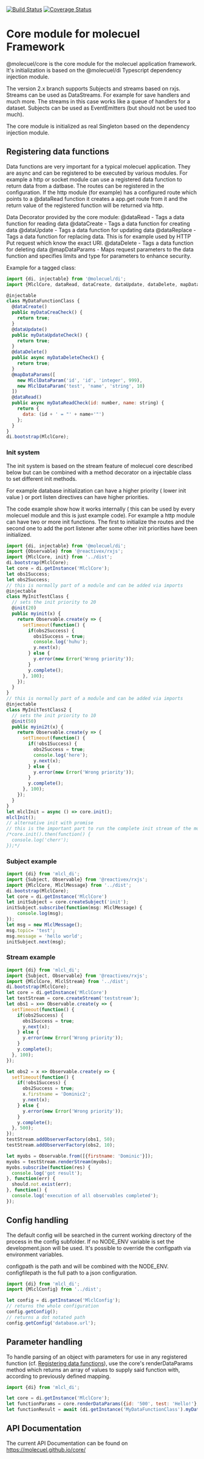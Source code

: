 [![Build Status](https://travis-ci.org/molecuel/core.svg?branch=master)](https://travis-ci.org/molecuel/core)
[![Coverage Status](https://coveralls.io/repos/github/molecuel/core/badge.svg?branch=master)](https://coveralls.io/github/molecuel/core?branch=master)

# Core module for molecuel Framework

@molecuel/core is the core module for the molecuel application framework. It's initialization is based on the @molecuel/di Typescript dependency injection module.

The version 2.x branch supports Subjects and streams based on rxjs. 
Streams can be used as DataStreams. For example for save handlers and much more. The streams in this case works like a queue of handlers for a dataset.
Subjects can be used as EventEmitters (but should not be used too much).

The core module is initialized as real Singleton based on the dependency injection module.


## Registering data functions<a name="regdatafunc"></a>

Data functions are very important for a typical molecuel application. They are async and can be registered to be executed by various modules. For example a http or socket module can use a registered data function to return data from a datbase.
The routes can be registered in the configuration.
If the http module (for example) has a configured route which points to a @dataRead function it creates a app.get route from it and the return value of the registered function will be returned via http.

Data Decorator provided by the core module:
@dataRead - Tags a data function for reading data
@dataCreate - Tags a data function for creating data
@dataUpdate - Tags a data function for updating data
@dataReplace - Tags a data function for replacing data. This is for example used by HTTP Put request which know the exact URI.
@dataDelete - Tags a data function for deleting data
@mapDataParams - Maps request parameters to the data function and specifies limits and type for parameters to enhance security.

Example for a tagged class: 

```js
import {di, injectable} from '@molecuel/di';
import {MlclCore, dataRead, dataCreate, dataUpdate, dataDelete, mapDataParams} from '../dist';

@injectable
class MyDataFunctionClass {
  @dataCreate()
  public myDataCreaCheck() {
    return true;
  }
  @dataUpdate()
  public myDataUpdateCheck() {
    return true;
  }
  @dataDelete()
  public async myDataDeleteCheck() {
    return true;
  }
  @mapDataParams([
    new MlclDataParam('id', 'id', 'integer', 999),
    new MlclDataParam('test', 'name', 'string', 10)
  ])
  @dataRead()
  public async myDataReadCheck(id: number, name: string) {
    return {
      data: (id + ' = "' + name+'"')
    };
  }
}
di.bootstrap(MlclCore);
```

### Init system

The init system is based on the stream feature of molecuel core described below but can be combined with a method decorator on a injectable class to set different init methods.

For example database initialization can have a higher priority ( lower init value ) or port listen directives can have higher priorities.

The code example show how it works internally ( this can be used by every molecuel module and this is just example code). For example a http module can have two or more init functions. The first to initialize the routes and the second one to add the port listener after some other init priorities have been initialized.

```js
import {di, injectable} from '@molecuel/di';
import {Observable} from '@reactivex/rxjs';
import {MlclCore, init} from '../dist';
di.bootstrap(MlclCore);
let core = di.getInstance('MlclCore');
let obs1Success;
let obs2Success;
// this is normally part of a module and can be added via imports
@injectable
class MyInitTestClass {
  // sets the init priority to 20
  @init(20)
  public myinit(x) {
    return Observable.create(y => {
      setTimeout(function() {
        if(obs2Success) {
          obs1Success = true;
          console.log('huhu');
          y.next(x);
        } else {
          y.error(new Error('Wrong priority'));
        }
        y.complete();
      }, 100);
    });
  }
}
// this is normally part of a module and can be added via imports
@injectable
class MyInitTestClass2 {
  // sets the init priority to 10
  @init(50)
  public myini2t(x) {
    return Observable.create(y => {
      setTimeout(function() {
        if(!obs1Success) {
          obs2Success = true;
          console.log('here');
          y.next(x);
        } else {
          y.error(new Error('Wrong priority'));
        }
        y.complete();
      }, 100);
    });
  }
}
let mlclInit = async () => core.init();
mlclInit();
// alternative init with promise
// this is the important part to run the complete init stream of the molecuel framework
/*core.init().then(function() {
  console.log('cherr');
});*/
```


### Subject example

```js
import {di} from 'mlcl_di';
import {Subject, Observable} from '@reactivex/rxjs';
import {MlclCore, MlclMessage} from '../dist';
di.bootstrap(MlclCore);
let core = di.getInstance('MlclCore')
let initSubject = core.createSubject('init');
initSubject.subscribe(function(msg: MlclMessage) {
    console.log(msg);
});
let msg = new MlclMessage();
msg.topic= 'test';
msg.message = 'hello world';
initSubject.next(msg);
```

### Stream example
```js
import {di} from 'mlcl_di';
import {Subject, Observable} from '@reactivex/rxjs';
import {MlclCore, MlclStream} from '../dist';
di.bootstrap(MlclCore);
let core = di.getInstance('MlclCore')
let testStream = core.createStream('teststream');
let obs1 = x=> Observable.create(y => {
  setTimeout(function() {
    if(obs2Success) {
      obs1Success = true;
      y.next(x);
    } else {
      y.error(new Error('Wrong priority'));
    }
    y.complete();
  }, 100);
});

let obs2 = x => Observable.create(y => {
  setTimeout(function() {
    if(!obs1Success) {
      obs2Success = true;
      x.firstname = 'Dominic2';
      y.next(x);
    } else {
      y.error(new Error('Wrong priority'));
    }
    y.complete();
  }, 500);
});
testStream.addObserverFactory(obs1, 50);
testStream.addObserverFactory(obs2, 10);

let myobs = Observable.from([{firstname: 'Dominic'}]);
myobs = testStream.renderStream(myobs);
myobs.subscribe(function(res) {
  console.log('got result');
}, function(err) {
  should.not.exist(err);
}, function() {
  console.log('execution of all observables completed');
});
```

## Config handling

The default config will be searched in the current working directory of the process in the config subfolder. If no NODE_ENV variable is set the development.json will be used.
It's possible to override the configpath via environment variables.

configpath is the path and will be combined with the NODE_ENV.
configfilepath is the full path to a json configuration.

```js
import {di} from 'mlcl_di';
import {MlclConfig} from '../dist';

let config = di.getInstance('MlclConfig');
// returns the whole configuration
config.getConfig();
// returns a dot notated path
config.getConfig('database.url');
```

## Parameter handling

To handle parsing of an object with parameters for use in any registered function (cf. [Registering data functions](#regdatafunc)), use the core's renderDataParams method which returns an array of values to supply said function with, according to previously defined mapping.

```js
import {di} from 'mlcl_di';

let core = di.getInstance('MlclCore');
let functionParams = core.renderDataParams({id: '500', test: 'Hello!'}, 'MyDataFunctionClass', 'myDataReadCheck');
let functionResult = await (di.getInstance('MyDataFunctionClass').myDataReadCheck(...functionParams));

```

## API Documentation

The current API Documentation can be found on <https://molecuel.github.io/core/>
